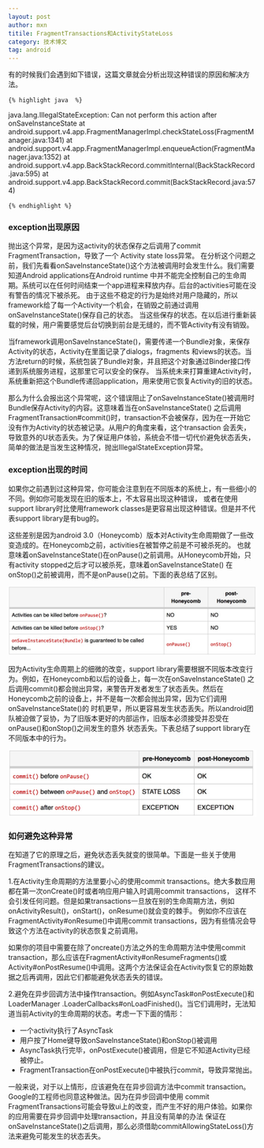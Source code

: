 ```yaml
---
layout: post
author: mxn
titile: FragmentTransactions和ActivityStateLoss
category: 技术博文
tag: android
---
```


有的时候我们会遇到如下错误，这篇文章就会分析出现这种错误的原因和解决方法。

    {% highlight java  %}
java.lang.IllegalStateException: Can not perform this action after onSaveInstanceState
    at android.support.v4.app.FragmentManagerImpl.checkStateLoss(FragmentManager.java:1341)
    at android.support.v4.app.FragmentManagerImpl.enqueueAction(FragmentManager.java:1352)
    at android.support.v4.app.BackStackRecord.commitInternal(BackStackRecord.java:595)
    at android.support.v4.app.BackStackRecord.commit(BackStackRecord.java:574)

    {% endhighlight %}


### exception出现原因

抛出这个异常，是因为这activity的状态保存之后调用了commit FragmentTransaction，导致了一个 Activity state loss异常。
在分析这个问题之前，我们先看看onSaveInstanceState()这个方法被调用时会发生什么。我们需要知道Android applications在Android runtime
中并不能完全控制自己的生命周期。系统可以在任何时间结束一个app进程来释放内存。后台的activities可能在没有警告的情况下被杀死。
由于这些不稳定的行为是始终对用户隐藏的，所以framework给了每一个Activity一个机会，在销毁之前通过调用onSaveInstanceState()保存自己的状态。
当这些保存的状态。在以后进行重新装载的时候，用户需要感觉后台切换到前台是无缝的，而不管Activity有没有销毁。

当framework调用onSaveInstanceState()，需要传递一个Bundle对象，来保存Activity的状态，Activity在里面记录了dialogs，fragments
和views的状态。当方法return的时候，系统包装了Bundle对象，并且把这个对象通过Binder接口传递到系统服务进程，这那里它可以安全的保存。
当系统未来打算重建Activity时，系统重新把这个Bundle传递回application，用来使用它恢复Activity的旧的状态。

那么为什么会报出这个异常呢，这个错误阻止了onSaveInstanceState()被调用时Bundle保存Activity的内容。这意味着当在onSaveInstanceState()
之后调用FragmentTransaction#commit()时，transaction不会被保存，因为在一开始它没有作为Activity的状态被记录。从用户的角度来看，这个transaction
会丢失，导致意外的U状态丢失。为了保证用户体验，系统会不惜一切代价避免状态丢失，简单的做法是当发生这种情况，抛出IllegalStateException异常。

### exception出现的时间

如果你之前遇到过这种异常，你可能会注意到在不同版本的系统上，有一些细小的不同。例如你可能发现在旧的版本上，不太容易出现这种错误，
或者在使用support library时比使用framework classes是更容易出现这种错误。但是并不代表support library是有bug的。

这些差别是因为android 3.0（Honeycomb）版本对Activity生命周期做了一些改变造成的。在Honeycomb之前，activities在被暂停之前是不可被杀死的。
也就意味着onSaveInstanceState()在onPause()之前调用。从Honeycomb开始，只有activity stopped之后才可以被杀死，意味着onSaveInstanceState()
在onStop()之前被调用，而不是onPause()之前。下面的表总结了区别。

![](https://raw.githubusercontent.com/mxn21/mxn21.github.io/master/public/img/img97.png)


因为Activity生命周期上的细微的改变，support library需要根据不同版本改变行为。例如，在Honeycomb和以后的设备上，每一次在onSaveInstanceState()
之后调用commit()都会抛出异常，来警告开发者发生了状态丢失。然后在Honeycomb之前的设备上，并不是每一次都会抛出异常，因为它们调用onSaveInstanceState()的
时机更早，所以更容易发生状态丢失。所以android团队被迫做了妥协，为了旧版本更好的内部运作，旧版本必须接受并忍受在onPause()和onStop()之间发生的意外
状态丢失。下表总结了support library在不同版本中的行为。

![](https://raw.githubusercontent.com/mxn21/mxn21.github.io/master/public/img/img98.png)


### 如何避免这种异常

在知道了它的原理之后，避免状态丢失就变的很简单。下面是一些关于使用FragmentTransactions的建议。

1.在Activity生命周期的方法里要小心的使用commit transactions。绝大多数应用都在第一次onCreate()时或者响应用户输入时调用commit transactions，
这样不会引发任何问题。但是如果transactions一旦放在别的生命周期方法，例如onActivityResult()，onStart()，onResume()就会变的棘手。
例如你不应该在FragmentActivity#onResume()中调用commit transactions，因为有些情况会导致这个方法在activity的状态恢复之前调用。

如果你的项目中需要在除了oncreate()方法之外的生命周期方法中使用commit transaction，那么应该在FragmentActivity#onResumeFragments()或
Activity#onPostResume()中调用。这两个方法保证会在Activity恢复它的原始数据之后再调用，因此它们都能避免状态丢失的错误。

2.避免在异步回调方法中操作transaction。例如AsyncTask#onPostExecute()和LoaderManager
.LoaderCallbacks#onLoadFinished()。当它们调用时，无法知道当前Activity的生命周期的状态。考虑一下下面的情形：

* 一个activity执行了AsyncTask
* 用户按了Home键导致onSaveInstanceState()和onStop()被调用
* AsyncTask执行完毕，onPostExecute()被调用，但是它不知道Activity已经被停止。
* FragmentTransaction在onPostExecute()中被执行commit，导致异常抛出。

一般来说，对于以上情形，应该避免在在异步回调方法中commit transaction。Google的工程师也同意这种做法。因为在异步回调中使用
commit FragmentTransactions可能会导致ui上的改变，而产生不好的用户体验。如果你的应用需要在异步回调中处理transaction，并且没有简单的办法
保证在onSaveInstanceState()之后调用，那么必须借助commitAllowingStateLoss()方法来避免可能发生的状态丢失。




